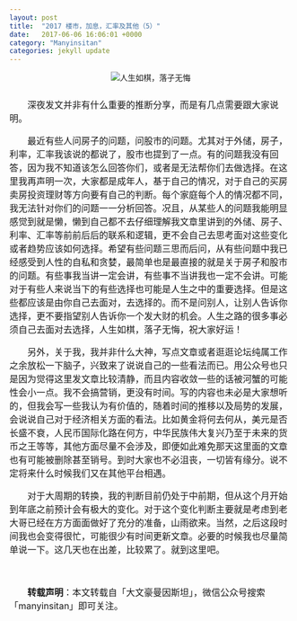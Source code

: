 ```yaml
---
layout: post
title:  "2017 楼市，加息，汇率及其他（5）"
date:   2017-06-06 16:06:01 +0000
category: "Manyinsitan"
categories: jekyll update
---
```

<style type="text/css">
p{font-size:16px;text-indent:2em;}
.pct100{width:100%;}
.tc{text-align:center;}
.pb10{padding-bottom:10px;}
</style>
<div class="pct100 tc pb10">
  <img src="/images/20170606.png" alt="人生如棋，落子无悔" />
</div>
<p>
深夜发文并非有什么重要的推断分享，而是有几点需要跟大家说明。
</p>
<p>
最近有些人问房子的问题，问股市的问题。尤其对于外储，房子，利率，汇率我该说的都说了，股市也提到了一点。有的问题我没有回答，因为我不知道该怎么回答你们，或者是无法帮你们去做选择。在这里我再声明一次，大家都是成年人，基于自己的情况，对于自己的买房卖房投资理财等方向要有自己的判断。每个家庭每个人的情况都不同，我无法针对你们的问题一一分析回答。况且，从某些人的问题我能明显感觉到就是懒，懒到自己都不去仔细理解我文章里讲到的外储、房子、利率、汇率等前前后后的联系和逻辑，更不会自己去思考面对这些变化或者趋势应该如何选择。希望有些问题三思而后问，从有些问题中我已经感受到人性的自私和贪婪，最简单也是最直接的就是关于房子和股市的问题。有些事我当讲一定会讲，有些事不当讲我也一定不会讲。可能对于有些人来说当下的有些选择也可能是人生之中的重要选择。但是这些都应该是由你自己去面对，去选择的。而不是问别人，让别人告诉你选择，更不要指望别人告诉你一个发大财的机会。人生之路的很多事必须自己去面对去选择，人生如棋，落子无悔，祝大家好运！
</p>
<p>
另外，关于我，我并非什么大神，写点文章或者逛逛论坛纯属工作之余放松一下脑子，兴致来了说说自己的一些看法而已。用公众号也只是因为觉得这里发文章比较清静，而且内容收敛一些的话被河蟹的可能性会小一点。我不会搞营销，更没有时间。写的内容也未必是大家想听的，但我会写一些我认为有价值的，随着时间的推移以及局势的发展，会说说自己对于经济相关方面的看法。比如黄金将何去何从，美元是否长盛不衰，人民币国际化路在何方，中华民族伟大复兴乃至于未来的货币之王等等，其他方面尽量不会涉及，即便如此难免那天这里面的文章也有可能被删除甚至销号。到时大家也不必沮丧，一切皆有缘分。说不定将来什么时候我们又在其他平台相遇。
</p>
<p>
对于大周期的转换，我的判断目前仍处于中前期，但从这个月开始到年底之前预计会有极大的变化。对于这个变化判断主要就是考虑到老大哥已经在方方面面做好了充分的准备，山雨欲来。当然，之后这段时间我也会变得很忙，可能很少有时间更新文章。必要的时候我也尽量简单说一下。这几天也在出差，比较累了。就到这里吧。
</p>
<p>
  <br>
</p>
<p style="margin-top:10px;">
  <strong>转载声明</strong>：本文转载自「大文豪曼因斯坦」，微信公众号搜索「manyinsitan」即可关注。
</p>
<p>
  <br>
</p>


